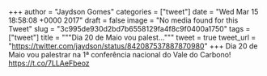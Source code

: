 
+++
author = "Jaydson Gomes"
categories = ["tweet"]
date = "Wed Mar 15 18:58:08 +0000 2017"
draft = false
image = "No media found for this Tweet"
slug = "3c995de930d2bd7b6558129fa4f8c9f0400a1750"
tags = ["tweet"]
title = """Dia 20 de Maio vou palest..."""
tweet = true
tweet_url = "https://twitter.com/jaydson/status/842087537887870980"
+++
Dia 20 de Maio vou palestrar na 1ª conferência nacional do Vale do Carbono! https://t.co/7LLAeFbeoz
